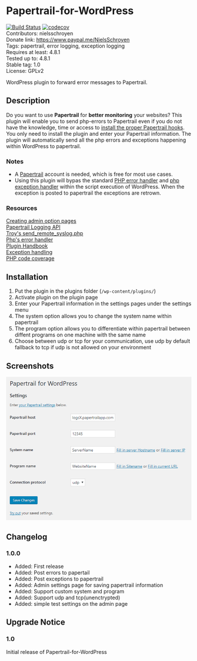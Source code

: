 # Papertrail-for-WordPress
[![Build Status](https://travis-ci.org/nielsschroyen/Papertrail-for-WordPress.svg?branch=master)](https://travis-ci.org/nielsschroyen/Papertrail-for-WordPress)
[![codecov](https://codecov.io/gh/nielsschroyen/Papertrail-for-WordPress/branch/master/graph/badge.svg)](https://codecov.io/gh/nielsschroyen/Papertrail-for-WordPress)  
Contributors: nielsschroyen  
Donate link: https://www.paypal.me/NielsSchroyen  
Tags: papertrail, error logging, exception logging  
Requires at least: 4.8.1  
Tested up to: 4.8.1  
Stable tag: 1.0  
License: GPLv2

WordPress plugin to forward error messages to Papertrail.

## Description
Do you want to use **Papertrail** for **better monitoring** your websites? This plugin will enable you to send php-errors to Papertrail even if you do not have the knowledge, time or access to [install the proper Papertrail hooks](http://help.papertrailapp.com/kb/configuration/configuring-centralized-logging-from-php-apps/). You only need to install the plugin and enter your Papertrail information. The plugin will automatically send all the php errors and exceptions happening within WordPress to papertrail.

### Notes
- A [Papertrail](https://https://papertrailapp.com/) account is needed, which is free for most use cases.
- Using this plugin will bypas the standard [PHP error handler](http://php.net/manual/en/function.set-error-handler.php) and [php exception handler](http://php.net/manual/en/function.set-exception-handler.php) within the script execution of WordPress. When the exception is posted to papertrail the exceptions are retrown.  

### Resources
[Creating admin option pages](https://codex.wordpress.org/Creating_Options_Pages)  
[Papertrail Logging API](https://github.com/sc0ttkclark/papertrail)  
[Troy's send_remote_syslog.php](https://gist.github.com/troy/2220679)  
[Php's error handler](http://php.net/manual/en/function.set-error-handler.php)  
[Plugin Handbook](https://developer.wordpress.org/plugins)  
[Exception handling](https://stackoverflow.com/questions/5551668/what-are-the-best-practices-for-catching-and-re-throwing-exceptions)  
[PHP code coverage](https://github.com/codecov/example-php)

## Installation
 1. Put the plugin in the plugins folder (`/wp-content/plugins/`)
 2. Activate plugin on the plugin page
 3. Enter your Papertrail information in the settings pages under the settings menu
 4. The system option allows you to change the system name within papertrail
 5. The program option allows you to differentiate within papertrail between diffent programs on one machine with the same name
 6. Choose between udp or tcp for your communication, use udp by default fallback to tcp if udp is not allowed on your environment

## Screenshots
![1 Admin settings page](screenshot-1.png?raw=true "Admin settings page, running with WordPress 4.8 here")

## Changelog
### 1.0.0
- Added: First release
- Added: Post errors to papertail
- Added: Post exceptions to papertrail
- Added: Admin settings page for saving papertrail information
- Added: Support custom system and program
- Added: Support udp and tcp(unenctrypted)
- Added: simple test settings on the admin page

## Upgrade Notice
### 1.0
Initial release of Papertrail-for-WordPress
